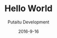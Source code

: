 ---
title: 'Hello World'
description: 'Creating your first project'
sections:
    -
        template: banner
        text: "# Hello world\n\nCreating your first project"
        image: 50d05eee9088c589bfd5a5a3a3043c0ebcc4972b
        theme: dark
    -
        template: richTextSection
        text: "## Creating a project\n\nFirst, we need to set up a project for us to work in.\n\n*   Make sure HashBrown is running, and that you're on the dashboard page at [http://localhost](http://localhost). If you don't know what that means, check out the [getting started](/getting-started/) page.\n*   Click the \"+\" button under the \"Projects\" heading\n    \n![f96c9382f5b21ce9dc5fd1696eb7bfd41116054e](/media/f96c9382f5b21ce9dc5fd1696eb7bfd41116054e/guide-dashboard-create-project.jpg)    \n\n*   Name it something astoundingly clever, like \"awesomeproject_com\"\n*   Click the \"CMS\" button in the \"live\" environment\n\n\n![9b808f49c681c1092a31703a6004c993cf036635](/media/9b808f49c681c1092a31703a6004c993cf036635/guide-dashboard-start-cms.jpg)"
    -
        template: richTextSection
        text: "## Setting up a connection\n\nIn order to publish [Content](/docs/content/) and use [Templates](/docs/templates/) and [Media](/docs/media/), we need to set up a [Connection](/docs/connections).\n\n### Create it\n\n*   Click on the \"Connections\" tab\n*   Right click in the pane and select \"New connection\"\n\n![649a3c1fb3b6ffd338ad5f9db9b2b4b6367966e5](/media/hashbrown_rocks/live/649a3c1fb3b6ffd338ad5f9db9b2b4b6367966e5)\n\n*   Name your connection something cool, we suggest \"Awesome Connection\"  \n*   Click the \"Save\" button in the bottom right\n\n### Configure it\n\nThere are a couple of options for connection types, but let's start with a [GitHub Pages](https://pages.github.com/) connection. If you're unfamiliar with GitHub Pages, it's an online service based on [Jekyll](http://jekyllrb.com/) that generates static sites rather than serving them actively. It's a huge money saver on hosting, because it's, well, free. Moving on:\n\n*   Download the [HashBrown GitHub Pages Boilerplate](https://github.com/Putaitu/hashbrown-boilerplate-github-pages/archive/latest.zip) and extract it somewhere.\n*   Go to it in your terminal and start the Jekyll server:\n\n~~~\ncd ./hashbrown-github-pages-boilerplate\njekyll serve\n~~~\n\n*   Back in the connection settings, pick the \"GitHub Pages\" connection type from the dropdown  \n*   Turn the \"Local\" switch on\n*   Type in the local path to the project (remember to end it with a \"/\")\n*   Click \"Save\"\n\n### Set up providers\n\nIn order for us to use [Templates](/docs/templates/) and [Media](/docs/media/), select your newly created connection from the dropdowns in the top of the connections list.\n\n![21e8c39e707caa3731f54e9c77ec8c26e54ad75b](media/21e8c39e707caa3731f54e9c77ec8c26e54ad75b/guide-cms-set-providers.jpg)"
    -
        template: richTextSection
        text: "## Setting up a schema\n\nNow we are going to configure how our [Content](/docs/content/) behaves. This is done through a [Schema](/docs/schemas/).\n\n### Create it\n\n*   Go to the \"Schemas\" tab\n*   Expand the \"Content base\" schema\n*   Right click the \"Page\" schema and click \"New child schema\"\n\n### Configure main properties\n\n*   Pick a fancy name for your schema, like \"Awesome Page\"\n*   Pick a fancy icon to go with it\n*   Set the default tab to \"Content\", which is where our custom properties will be. You can create more tabs later.\n\n### Configure field properties\n\n*   Type this into the \"field properties\" section:\n\n~~~\n{\n    \"template\": {\n        \"label\": \"Template\",\n        \"schemaId\": \"templateReference\",\n        \"config\": {\n            \"allowedTemplates\": [\"awesomePage\"]\n        }\n    },\n    \"text\": {\n        \"label\": \"Text\",\n        \"schemaId\": \"string\",\n        \"tabId\": \"content\"\n    }\n}\n~~~\n\n### Quick explanation\n\n*   The \"template\" and \"text\" keys are used to access the respective field values later on.\n*   The \"label\" is the key name the author sees in the CMS.\n*   The \"schemaId\" is the [Field Schema](/docs/schemas/fields)\n*   The \"tabId\" is the tab under which the field will appear\n*   The \"config\" is a configuration value applicable to some field schemas, in this case limiting the applicable page templates to the \"awesomePage\" template"
    -
        template: richTextSection
        text: "## Creating the content  \n\nNow that we have set up the schema, we can create some [Content](/docs/content/) based on it.  \n\n- Go to the \"Content\" tab\n- Right click in the pane and select \"OK\"\n- Pick your schema and click \"Create\"\n- Right click the newly created content in the list and click \"Settings\"\n- Switch on the connection you created under \"Publising\"\n- Type in \"Hello World\" in the \"Title\" field\n- Type in \"Wear all the hats!\" (or your own catchphrase) in the \"Text\" field\n- Make sure the \"URL\" field reads \"/hello-world/\"\n- Click \"Save & publish\" \n- Visit [http://localhost:4000/hello-world/](http://localhost:4000/hello-world/) in your browser"
    -
        template: buttons
        text: "## Done and dusted!  \n\nNot too bad, was it?  \nCheck out the other guides to learn more."
        buttons:
            -
                text: Guides
                href: /guides/
                target: _self
meta:
    id: ee68628a08fe5010a35d861b7f9bd1c23de82adc
    parentId: bf70856caed6633b734d5b0e7b61a651305571f1
    language: en
date: '2016-9-16'
author: 'Putaitu Development'
permalink: /guides/hello-world/
layout: sectionPage
---